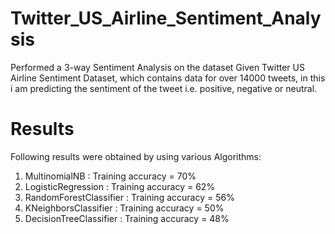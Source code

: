 # Twitter_US_Airline_Sentiment_Analysis
Performed a 3-way Sentiment Analysis on the dataset
Given Twitter US Airline Sentiment Dataset, which contains data for over 14000 tweets, in this i am predicting the sentiment of the tweet i.e. positive, negative or neutral.

# Results
Following results were obtained by using various Algorithms:
1. MultinomialNB : Training accuracy = 70%
2. LogisticRegression : Training accuracy = 62%
3. RandomForestClassifier : Training accuracy = 56%
4. KNeighborsClassifier : Training accuracy = 50%
5. DecisionTreeClassifier : Training accuracy = 48%
